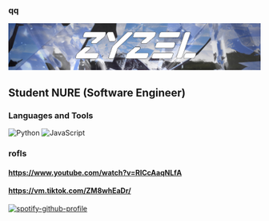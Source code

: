 ### qq
![Header](https://github.com/IceZyzel/IceZyzel/blob/main/assets/header.png)

##  Student NURE (Software Engineer)

### Languages and Tools 
![Python](https://img.shields.io/badge/-Python-8DAEF2?style=for-the-badge&logo=python)
![JavaScript](https://img.shields.io/badge/-JavaScipt-8DAEF2?style=for-the-badge&logo=JavaScript)

### rofls
#### https://www.youtube.com/watch?v=RlCcAaqNLfA 
#### https://vm.tiktok.com/ZM8whEaDr/
[![spotify-github-profile](https://spotify-github-profile.vercel.app/api/view?uid=31zo7olie3ahb76hcz7fy56xlxvm&cover_image=true&theme=default&bar_color=8daef2)](https://spotify-github-profile.vercel.app/api/view?uid=31zo7olie3ahb76hcz7fy56xlxvm&redirect=true)